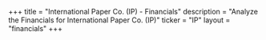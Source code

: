 +++
title = "International Paper Co. (IP) - Financials"
description = "Analyze the Financials for International Paper Co. (IP)"
ticker = "IP"
layout = "financials"
+++

